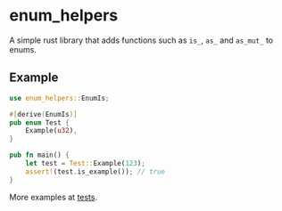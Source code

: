 # enum_helpers
A simple rust library that adds functions such as `is_`, `as_` and `as_mut_` to enums.

## Example
```rust
use enum_helpers::EnumIs;

#[derive(EnumIs)]
pub enum Test {
    Example(u32),
}

pub fn main() {
    let test = Test::Example(123);
    assert!(test.is_example()); // true
}
```

More examples at [tests](tests/tests.rs).